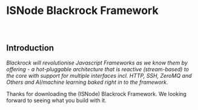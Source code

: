 # ISNode Blackrock Framework

###### <br/>

## Introduction

*Blackrock will revolutionise Javascript Frameworks as we know them by offering - a hot-pluggable architecture that is reactive (stream-based) to the core with support for multiple interfaces incl. HTTP, SSH, ZeroMQ and Others and AI/machine learning baked right in to the framework.*

Thanks for downloading the (ISNode) Blackrock Framework. We looking forward to seeing what you build with it.

